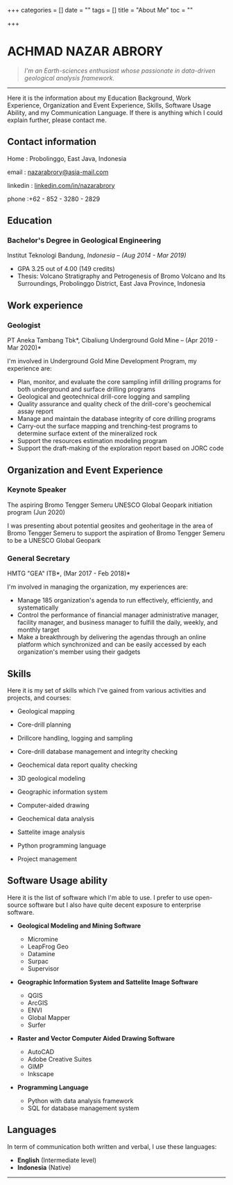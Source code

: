 +++
categories = []
date = ""
tags = []
title = "About Me"
toc = ""

+++
# ACHMAD NAZAR ABRORY

> *I'm an Earth-sciences enthusiast whose passionate in data-driven geological analysis framework.*

---

Here it is the information about my Education Background, Work Experience, Organization and Event Experience, Skills, Software Usage Ability, and my Communication Language. If there is anything which I could explain further, please contact me.

## Contact information

Home    : Probolinggo, East Java, Indonesia

email     : nazarabrory@asia-mail.com

linkedin : [linkedin.com/in/nazarabrory](https://www.linkedin.com/in/nazarabrory/)

phone   :+62 - 852 - 3280 - 2829

## Education

### **Bachelor's Degree in Geological Engineering**

Institut Teknologi Bandung, *Indonesia – (Aug 2014 - Mar 2019)*

- GPA 3.25 out of 4.00 (149 credits)
- Thesis: Volcano Stratigraphy and Petrogenesis of Bromo Volcano and Its Surroundings, Probolinggo District, East Java Province, Indonesia

## Work experience

### Geologist

PT Aneka Tambang Tbk*, Cibaliung Underground Gold Mine – (Apr 2019 - Mar 2020)*

I'm involved in Underground Gold Mine Development Program, my experience are:

- Plan, monitor, and evaluate the core sampling infill drilling programs for both underground and surface drilling programs
- Geological and geotechnical drill-core logging and sampling
- Quality assurance and quality check of the drill-core's geochemical assay report
- Manage and maintain the database integrity of core drilling programs
- Carry-out the surface mapping and trenching-test programs to determine surface extent of the mineralized rock
- Support the resources estimation modeling program
- Support the draft-making of the exploration report based on JORC code

## Organization and Event Experience

### Keynote Speaker

The aspiring Bromo Tengger Semeru UNESCO Global Geopark initiation program (Jun 2020)

I was presenting about potential geosites and geoheritage in the area of Bromo Tengger Semeru to support the aspiration of Bromo Tengger Semeru to be a UNESCO Global Geopark

### General Secretary

HMTG "GEA" ITB*, (Mar 2017 - Feb 2018)*

I'm involved in managing the organization, my experiences are:

- Manage 185 organization's agenda to run effectively, efficiently, and systematically
- Control the performance of financial manager administrative manager, facility manager, and business manager to fulfill the daily, weekly, and monthly target
- Make a breakthrough by delivering the agendas through an online platform which synchronized and can be easily accessed by each organization's member using their gadgets

## Skills

Here it is my set of skills which I've gained from various activities and projects, and courses:

- Geological mapping
- Core-drill planning
- Drillcore handling, logging and sampling
- Core-drill database management and integrity checking
- Geochemical data report quality checking
- 3D geological modeling

- Geographic information system
- Computer-aided drawing
- Geochemical data analysis
- Sattelite image analysis
- Python programming language
- Project management

## Software Usage ability

Here it is the list of software which I'm able to use. I prefer to use open-source software but I also have quite decent exposure to enterprise software. 

- **Geological Modeling and Mining Software**
    - Micromine
    - LeapFrog Geo
    - Datamine
    - Surpac
    - Supervisor

- **Geographic Information System and Sattelite Image Software**
    - QGIS
    - ArcGIS
    - ENVI
    - Global Mapper
    - Surfer

- **Raster and Vector Computer Aided Drawing Software**
    - AutoCAD
    - Adobe Creative Suites
    - GIMP
    - Inkscape

- **Programming Language**
    - Python with data analysis framework
    - SQL for database management system

## Languages

In term of communication both written and verbal, I use these languages:

- **English** (Intermediate level)
- **Indonesia** (Native)

---